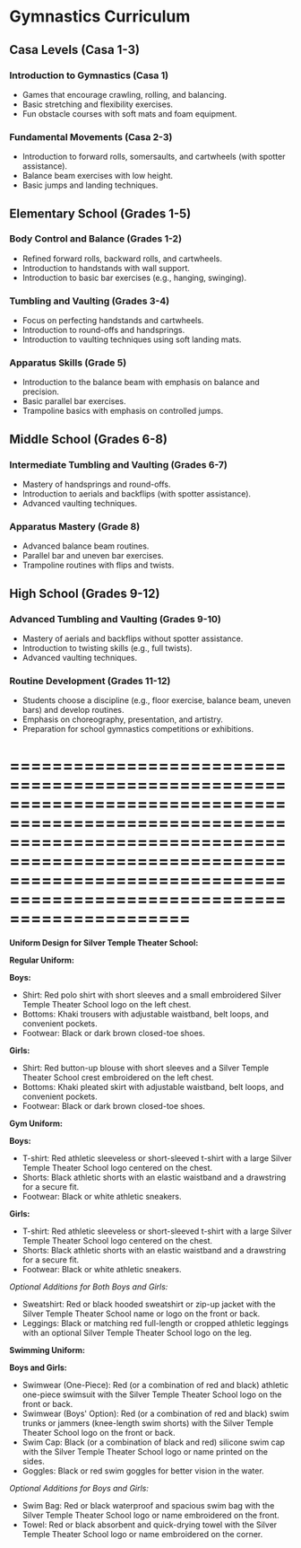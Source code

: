 # Gymnastics Curriculum

## Casa Levels (Casa 1-3)

### Introduction to Gymnastics (Casa 1)
- Games that encourage crawling, rolling, and balancing.
- Basic stretching and flexibility exercises.
- Fun obstacle courses with soft mats and foam equipment.

### Fundamental Movements (Casa 2-3)
- Introduction to forward rolls, somersaults, and cartwheels (with spotter assistance).
- Balance beam exercises with low height.
- Basic jumps and landing techniques.

## Elementary School (Grades 1-5)

### Body Control and Balance (Grades 1-2)
- Refined forward rolls, backward rolls, and cartwheels.
- Introduction to handstands with wall support.
- Introduction to basic bar exercises (e.g., hanging, swinging).

### Tumbling and Vaulting (Grades 3-4)
- Focus on perfecting handstands and cartwheels.
- Introduction to round-offs and handsprings.
- Introduction to vaulting techniques using soft landing mats.

### Apparatus Skills (Grade 5)
- Introduction to the balance beam with emphasis on balance and precision.
- Basic parallel bar exercises.
- Trampoline basics with emphasis on controlled jumps.

## Middle School (Grades 6-8)

### Intermediate Tumbling and Vaulting (Grades 6-7)
- Mastery of handsprings and round-offs.
- Introduction to aerials and backflips (with spotter assistance).
- Advanced vaulting techniques.

### Apparatus Mastery (Grade 8)
- Advanced balance beam routines.
- Parallel bar and uneven bar exercises.
- Trampoline routines with flips and twists.

## High School (Grades 9-12)

### Advanced Tumbling and Vaulting (Grades 9-10)
- Mastery of aerials and backflips without spotter assistance.
- Introduction to twisting skills (e.g., full twists).
- Advanced vaulting techniques.

### Routine Development (Grades 11-12)
- Students choose a discipline (e.g., floor exercise, balance beam, uneven bars) and develop routines.
- Emphasis on choreography, presentation, and artistry.
- Preparation for school gymnastics competitions or exhibitions.
# =================================================================================================================================================================================================================================
**Uniform Design for Silver Temple Theater School:**

**Regular Uniform:**

**Boys:**
- Shirt: Red polo shirt with short sleeves and a small embroidered Silver Temple Theater School logo on the left chest.
- Bottoms: Khaki trousers with adjustable waistband, belt loops, and convenient pockets.
- Footwear: Black or dark brown closed-toe shoes.

**Girls:**
- Shirt: Red button-up blouse with short sleeves and a Silver Temple Theater School crest embroidered on the left chest.
- Bottoms: Khaki pleated skirt with adjustable waistband, belt loops, and convenient pockets.
- Footwear: Black or dark brown closed-toe shoes.

**Gym Uniform:**

**Boys:**
- T-shirt: Red athletic sleeveless or short-sleeved t-shirt with a large Silver Temple Theater School logo centered on the chest.
- Shorts: Black athletic shorts with an elastic waistband and a drawstring for a secure fit.
- Footwear: Black or white athletic sneakers.

**Girls:**
- T-shirt: Red athletic sleeveless or short-sleeved t-shirt with a large Silver Temple Theater School logo centered on the chest.
- Shorts: Black athletic shorts with an elastic waistband and a drawstring for a secure fit.
- Footwear: Black or white athletic sneakers.

*Optional Additions for Both Boys and Girls:*
- Sweatshirt: Red or black hooded sweatshirt or zip-up jacket with the Silver Temple Theater School name or logo on the front or back.
- Leggings: Black or matching red full-length or cropped athletic leggings with an optional Silver Temple Theater School logo on the leg.

**Swimming Uniform:**

**Boys and Girls:**
- Swimwear (One-Piece): Red (or a combination of red and black) athletic one-piece swimsuit with the Silver Temple Theater School logo on the front or back.
- Swimwear (Boys' Option): Red (or a combination of red and black) swim trunks or jammers (knee-length swim shorts) with the Silver Temple Theater School logo on the front or back.
- Swim Cap: Black (or a combination of black and red) silicone swim cap with the Silver Temple Theater School logo or name printed on the sides.
- Goggles: Black or red swim goggles for better vision in the water.

*Optional Additions for Boys and Girls:*
- Swim Bag: Red or black waterproof and spacious swim bag with the Silver Temple Theater School logo or name embroidered on the front.
- Towel: Red or black absorbent and quick-drying towel with the Silver Temple Theater School logo or name embroidered on the corner.
